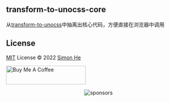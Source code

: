 ## transform-to-unocss-core
从[transform-to-unocss](https://github.com/Simon-He95/transformToUnocss)中抽离出核心代码，方便直接在浏览器中调用

## License

[MIT](./LICENSE) License © 2022 [Simon He](https://github.com/Simon-He95)

<a href="https://github.com/Simon-He95/sponsor" target="_blank"><img src="https://cdn.buymeacoffee.com/buttons/default-orange.png" alt="Buy Me A Coffee" style="height: 51px !important;width: 217px !important;" ></a>

<span><div align="center">![sponsors](https://www.hejian.club/images/sponsors.jpg)</div></span>
